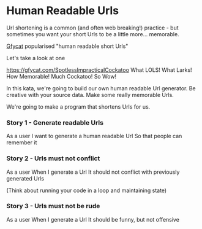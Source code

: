 # Human Readable Urls
Url shortening is a common (and often web breaking!) practice - but sometimes you want your short Urls to be a little more... memorable.

[Gfycat](gfycat.com) popularised "human readable short Urls"

Let's take a look at one

https://gfycat.com/SpotlessImpracticalCockatoo
What LOLS! What Larks! How Memorable! Much Cockatoo! So Wow!

In this kata, we're going to build our own human readable Url generator. Be creative with your source data. Make some really memorable Urls.

We're going to make a program that shortens Urls for us.

### Story 1 - Generate readable Urls
As a user
I want to generate a human readable Url
So that people can remember it

### Story 2 - Urls must not conflict
As a user
When I generate a Url
It should not conflict with previously generated Urls

(Think about running your code in a loop and maintaining state)

### Story 3 - Urls must not be rude
As a user
When I generate a Url
It should be funny, but not offensive
